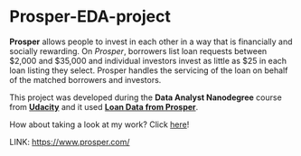 # Prosper-EDA-project
**Prosper** allows people to invest in each other in a way that is financially and socially rewarding. On *Prosper*, borrowers list loan requests between $2,000 and $35,000 and individual investors invest as little as $25 in each loan listing they select. Prosper handles the servicing of the loan on behalf of the matched borrowers and investors.

This project was developed during the **Data Analyst Nanodegree** course from [**Udacity**](http://udacity.com/) and it used [**Loan Data from Prosper**](https://www.google.com/url?q=https://s3.amazonaws.com/udacity-hosted-downloads/ud651/prosperLoanData.csv&sa=D&ust=1516484404837000&usg=AFQjCNF4ZxodkFyMFqZIWkrXYpjYnzAlFQ).

How about taking a look at my work? Click [here](https://github.com/brunoassisp/Prosper-EDA-project/blob/master/EDA_Project.Rmd)!

LINK: https://www.prosper.com/
